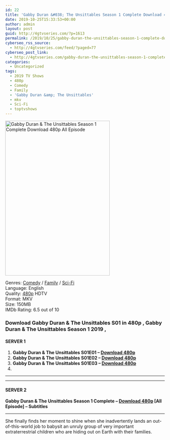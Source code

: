 ```yaml
---
id: 22
title: 'Gabby Duran &#038; The Unsittables Season 1 Complete Download 480p All Episode'
date: 2019-10-25T15:33:53+00:00
author: admin
layout: post
guid: http://4gtvseries.com/?p=1613
permalink: /2019/10/25/gabby-duran-the-unsittables-season-1-complete-download-480p-all-episode/
cyberseo_rss_source:
  - http://4gtvseries.com/feed/?paged=77
cyberseo_post_link:
  - http://4gtvseries.com/gabby-duran-the-unsittables-season-1-complete-download-480p-all-episode/
categories:
  - Uncategorized
tags:
  - 2019 TV Shows
  - 480p
  - Comedy
  - Family
  - 'Gabby Duran &amp; The Unsittables'
  - mkv
  - Sci-Fi
  - toptvshows
---
```

<img loading="lazy" class="aligncenter" src="https://1.bp.blogspot.com/-LooZfvYCbmo/XbMT0K6TRhI/AAAAAAAAAAQ/9sLAl5hSoRQ_jsy2msQAbb58EPBTbHYLgCK4BGAYYCw/s1600/Gabby%2BDuran%2B%2526%2BThe%2BUnsittables%2BSeason%2B1.jpg" alt="Gabby Duran & The Unsittables Season 1 Complete Download 480p All Episode" width="330" height="488" />

Genres: <a href="http://4gtvseries.com/tag/comedy/" data-wpel-link="internal">Comedy</a> / <a href="http://4gtvseries.com/tag/family/" data-wpel-link="internal">Family</a> / <a href="http://4gtvseries.com/tag/sci-fi/" data-wpel-link="internal">Sci-Fi</a>  
Language: English  
Quality:&nbsp;<a href="http://4gtvseries.com/tag/480p/" data-wpel-link="internal">480p</a>&nbsp;HDTV  
Format: MKV  
Size: 150MB  
IMDb Rating: 6.5 out of 10

### **Download Gabby Duran & The Unsittables S01 in 480p , Gabby Duran & The Unsittables Season 1 2019 ,&nbsp;**

#### <span><strong>SERVER 1</strong></span>

  1. **Gabby Duran & The Unsittables S01E01 – <a href="http://slink.dl480p.xyz/LvOK2KU" data-wpel-link="external" target="_blank" rel="nofollow external noopener noreferrer" class="wpel-icon-left"><i class="wpel-icon fa fa-download" aria-hidden="true"></i>Download 480p</a>**
  2. **Gabby Duran & The Unsittables S01E02 – <a href="http://slink.dl480p.xyz/fG8NF3" data-wpel-link="external" target="_blank" rel="nofollow external noopener noreferrer" class="wpel-icon-left"><i class="wpel-icon fa fa-download" aria-hidden="true"></i>Download 480p</a>**
  3. **Gabby Duran & The Unsittables S01E03 – <a href="http://slink.dl480p.xyz/zrdzL3" data-wpel-link="external" target="_blank" rel="nofollow external noopener noreferrer" class="wpel-icon-left"><i class="wpel-icon fa fa-download" aria-hidden="true"></i>Download 480p</a>**
  4. 

* * *

* * *

#### <span><strong>SERVER 2</strong></span>

**Gabby Duran & The Unsittables Season 1 Complete – <a href="http://dl480p.xyz/1390/" data-wpel-link="external" target="_blank" rel="nofollow external noopener noreferrer" class="wpel-icon-left"><i class="wpel-icon fa fa-download" aria-hidden="true"></i>Download 480p</a> [All Episode] – Subtitles**

* * *

She finally finds her moment to shine when she inadvertently lands an out-of-this-world job to babysit an unruly group of very important extraterrestrial children who are hiding out on Earth with their families.

<div align="center">
</div>